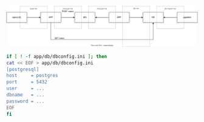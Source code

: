 ![](./sample.drawio.svg)

```bash
if [ ! -f app/db/dbconfig.ini ]; then
cat << EOF > app/db/dbconfig.ini
[postgresql]
host     = postgres
port     = 5432
user     = ...
dbname   = ...
password = ...
EOF
fi
```
